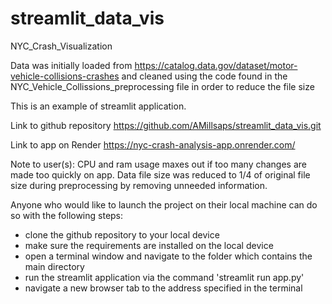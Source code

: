 # streamlit_data_vis
NYC_Crash_Visualization

Data was initially loaded from https://catalog.data.gov/dataset/motor-vehicle-collisions-crashes and cleaned using the code found in the NYC_Vehicle_Collissions_preprocessing file in order to reduce the file size

This is an example of streamlit application. 

Link to github repository https://github.com/AMillsaps/streamlit_data_vis.git

Link to app on Render https://nyc-crash-analysis-app.onrender.com/ 

Note to user(s): CPU and ram usage maxes out if too many changes are made too quickly on app. Data file size was reduced to 1/4 of original file size during preprocessing by removing unneeded information. 

Anyone who would like to launch the project on their local machine can do so with the following steps: 
- clone the github repository to your local device
- make sure the requirements are installed on the local device
- open a terminal window and navigate to the folder which contains the main directory 
- run the streamlit application via the command 'streamlit run app.py'
- navigate a new browser tab to the address specified in the terminal 


